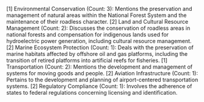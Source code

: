 [1] Environmental Conservation (Count: 3): Mentions the preservation and management of natural areas within the National Forest System and the maintenance of their roadless character.
	[2] Land and Cultural Resource Management (Count: 2): Discusses the conservation of roadless areas in national forests and compensation for indigenous lands used for hydroelectric power generation, including cultural resource management.
	[2] Marine Ecosystem Protection (Count: 1): Deals with the preservation of marine habitats affected by offshore oil and gas platforms, including the transition of retired platforms into artificial reefs for fisheries.
[1] Transportation (Count: 2): Mentions the development and management of systems for moving goods and people.
	[2] Aviation Infrastructure (Count: 1): Pertains to the development and planning of airport-centered transportation systems.
	[2] Regulatory Compliance (Count: 1): Involves the adherence of states to federal regulations concerning licensing and identification.

